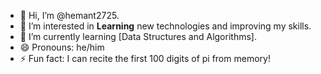 - 👋 Hi, I’m @hemant2725.
- 👀 I’m interested in **Learning** new technologies and improving my skills.
- 🌱 I’m currently learning [Data Structures and Algorithms].
- 😄 Pronouns: he/him
- ⚡ Fun fact:  I can recite the first 100 digits of pi from memory!

<!---
hemant2725/hemant2725 is a ✨ special ✨ repository because its `README.md` (this file) appears on your GitHub profile.
You can click the Preview link to take a look at your changes.
--->
